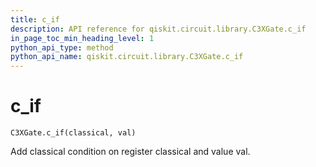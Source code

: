```yaml
---
title: c_if
description: API reference for qiskit.circuit.library.C3XGate.c_if
in_page_toc_min_heading_level: 1
python_api_type: method
python_api_name: qiskit.circuit.library.C3XGate.c_if
---
```


# c\_if

<span id="qiskit.circuit.library.C3XGate.c_if" />

`C3XGate.c_if(classical, val)`

Add classical condition on register classical and value val.

